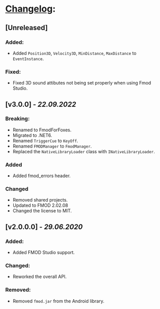 ﻿# [Changelog](http://keepachangelog.com/en/1.0.0/):

## [Unreleased]

### Added:

- Added	`Position3D`, `Velocity3D`, `MinDistance`, `MaxDistance` to `EventInstance`.

### Fixed:

- Fixed 3D sound attibutes not being set properly when using Fmod Studio.


## [v3.0.0] - *22.09.2022*

### Breaking:

- Renamed to FmodForFoxes.
- Migrated to .NET6.
- Renamed `TriggerCue` to `KeyOff`.
- Renamed `FMODManager` to `FmodManager`.
- Replaced the `NativeLibraryLoader` class with `INativeLibraryLoader`.

### Added

- Added fmod_errors header.

### Changed

- Removed shared projects.
- Updated to FMOD 2.02.08
- Changed the license to MIT.

## [v2.0.0.0] - *29.06.2020*

### Added:

- Added FMOD Studio support.

### Changed:

- Reworked the overall API.

### Removed:

- Removed `fmod.jar` from the Android library.
